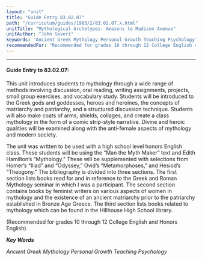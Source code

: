```yaml
---
layout: "unit"
title: "Guide Entry 83.02.07"
path: "/curriculum/guides/1983/2/83.02.07.x.html"
unitTitle: "Mythological Archetypes: Amazons to Madison Avenue"
unitAuthor: "John Severi"
keywords: "Ancient Greek Mythology Personal Growth Teaching Psychology"
recommendedFor: "Recommended for grades 10 through 12 College English and Honors English"
---
```

<body>
<hr/>
 <h4>
  Guide Entry to 83.02.07:
 </h4>
 This unit introduces students to mythology through a wide range of methods involving discussion, oral reading, writing assignments, projects, small group exercises, and vocabulary study.  Students will be introduced to the Greek gods and goddesses, heroes and heroines, the concepts of matriarchy and patriarchy, and a structured discussion technique.  Students will also make coats of arms, shields, collages, and create a class mythology in the form of a comic strip-style narrative.  Divine and heroic qualities will be examined along with the anti-female aspects of mythology and modern society.
 <p>
  The unit was written to be used with a high school level honors English class.  These students will be using the “Man the Myth Maker” text and Edith Hamilton’s “Mythology.”  These will be supplemented with selections from Homer’s “Iliad” and “Odyssey,” Ovid’s “Metamorphoses,” and Hesiod’s “Theogony.”  The bibliography is divided into three sections.  The first section lists books read for and in reference to the Greek and Roman Mythology seminar in which I was a participant.  The second section contains books by feminist writers on various aspects of women in mythology and the existence of an ancient matriarchy prior to the patriarchy established in Bronze Age Greece. The third section lists books related to mythology which can be found in the Hillhouse High School library.
 </p>
 <p>
  (Recommended for grades 10 through 12 College English and Honors English)
 </p>
<p>
  <b>
   <i>
    Key Words
   </i>
  </b>
  <br/>
 </p>
 <p>
  <i>
   Ancient Greek Mythology Personal Growth Teaching Psychology
  </i>
 </p>

</body>